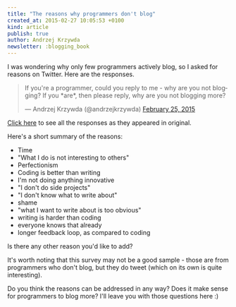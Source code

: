 ```yaml
---
title: "The reasons why programmers don't blog"
created_at: 2015-02-27 10:05:53 +0100
kind: article
publish: true
author: Andrzej Krzywda
newsletter: :blogging_book
---
```


I was wondering why only few programmers actively blog, so I asked for reasons on Twitter. Here are the responses.

<!-- more -->

<blockquote class="twitter-tweet" lang="en"><p>If you&#39;re a programmer, could you reply to me - why are you not blogging?&#10;&#10;If you *are*, then please reply, why are you not blogging more?</p>&mdash; Andrzej Krzywda (@andrzejkrzywda) <a href="https://twitter.com/andrzejkrzywda/status/570576814151757824">February 25, 2015</a></blockquote> <script async src="//platform.twitter.com/widgets.js" charset="utf-8"></script>

<a href="https://twitter.com/andrzejkrzywda/status/570576814151757824">Click here</a> to see all the responses as they appeared in original.

Here's a short summary of the reasons:

* Time
* "What I do is not interesting to others"
* Perfectionism
* Coding is better than writing
* I'm not doing anything innovative
* "I don't do side projects"
* "I don't know what to write about"
* shame
* "what I want to write about is too obvious"
* writing is harder than coding
* everyone knows that already
* longer feedback loop, as compared to coding

Is there any other reason you'd like to add?

It's worth noting that this survey may not be a good sample - those are from programmers who don't blog, but they do tweet (which on its own is quite interesting).

Do you think the reasons can be addressed in any way? Does it make sense for programmers to blog more? I'll leave you with those questions here :)
